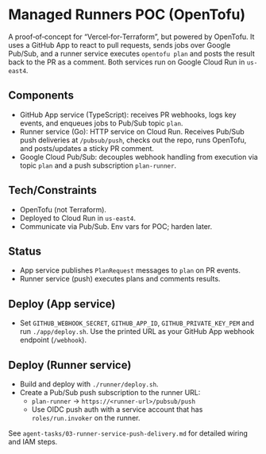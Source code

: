 # Managed Runners POC (OpenTofu)

A proof‑of‑concept for “Vercel‑for‑Terraform”, but powered by OpenTofu. It uses a GitHub App to react to pull requests, sends jobs over Google Pub/Sub, and a runner service executes `opentofu plan` and posts the result back to the PR as a comment. Both services run on Google Cloud Run in `us-east4`.

## Components
- GitHub App service (TypeScript): receives PR webhooks, logs key events, and enqueues jobs to Pub/Sub topic `plan`.
- Runner service (Go): HTTP service on Cloud Run. Receives Pub/Sub push deliveries at `/pubsub/push`, checks out the repo, runs OpenTofu, and posts/updates a sticky PR comment.
- Google Cloud Pub/Sub: decouples webhook handling from execution via topic `plan` and a push subscription `plan-runner`.

## Tech/Constraints
- OpenTofu (not Terraform).
- Deployed to Cloud Run in `us-east4`.
- Communicate via Pub/Sub. Env vars for POC; harden later.

## Status
- App service publishes `PlanRequest` messages to `plan` on PR events.
- Runner service (push) executes plans and comments results.

## Deploy (App service)
- Set `GITHUB_WEBHOOK_SECRET`, `GITHUB_APP_ID`, `GITHUB_PRIVATE_KEY_PEM` and run `./app/deploy.sh`. Use the printed URL as your GitHub App webhook endpoint (`/webhook`).

## Deploy (Runner service)
- Build and deploy with `./runner/deploy.sh`.
- Create a Pub/Sub push subscription to the runner URL:
  - `plan-runner` → `https://<runner-url>/pubsub/push`
  - Use OIDC push auth with a service account that has `roles/run.invoker` on the runner.

See `agent-tasks/03-runner-service-push-delivery.md` for detailed wiring and IAM steps.
